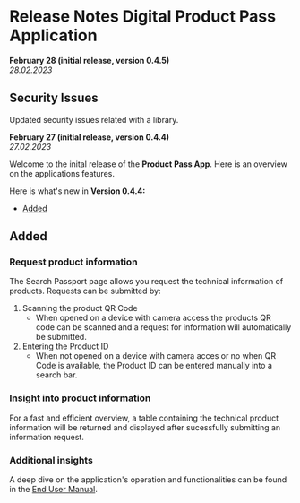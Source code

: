 <!--
 Copyright 2023 BASF SE, BMW AG, Henkel AG & Co. KGaA
 
 Licensed under the Apache License, Version 2.0 (the "License");
 you may not use this file except in compliance with the License.
 You may obtain a copy of the License at
 
     http://www.apache.org/licenses/LICENSE-2.0
 
 Unless required by applicable law or agreed to in writing, software
 distributed under the License is distributed on an "AS IS" BASIS,
 WITHOUT WARRANTIES OR CONDITIONS OF ANY KIND, either express or implied.
 See the License for the specific language governing permissions and
 limitations under the License.
-->

# Release Notes Digital Product Pass Application

**February 28 (initial release, version 0.4.5)**  
*28.02.2023*

## Security Issues
Updated security issues related with a library.

**February 27 (initial release, version 0.4.4)**  
*27.02.2023*

Welcome to the inital release of the **Product Pass App**. Here is an overview on the applications features.

Here is what's new in **Version 0.4.4:**

- [Added](#added)

## Added

### Request product information

The Search Passport page allows you request the technical information of products. Requests can be submitted by:

1. Scanning the product QR Code
   - When opened on a device with camera access the products QR code can be scanned and a request for information will automatically be submitted.
2. Entering the Product ID
    - When not opened on a device with camera acces or no when QR Code is available, the Product ID can be entered manually into a search bar.

### Insight into product information

For a fast and efficient overview, a table containing the technical product information will be returned and displayed after sucessfully submitting an information request.

### Additional insights

A deep dive on the application's operation and functionalities can be found in the [End User Manual](docs\user%20manual\User%20Manual%20Product%20Viewer%20App.md).
